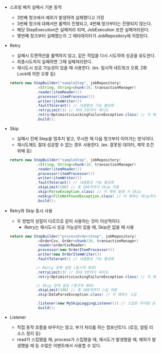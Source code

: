 - 스프링 배치 실패시 기본 동작
    - 3번째 청크에서 예외가 발생하여 실패했다고 가정
    - 3번째 청크에 대해서만 롤백이 진행되고, 4번째 청크부터는 진행되지 않는다.
    - 해당 StepExecution은 실패처리 되며, JobExecution 또한 실패처리된다.
    - 몇번째 청크부터 실패했는지 그 메타데이터가 JobRepository에 저장된다.
- Retry
    - 실패시 트랜잭션을 롤백하지 않고, 같은 작업을 다시 시도하여 성공을 유도한다.
    - 최종시도까지 실패하면 그때 실패처리한다.
    - 재시도시 성공 가능성이 있을 때 사용한다. (ex. 일시적 네트워크 오류, DB Lock에 의한 오류 등)
    
    ```java
    return new StepBuilder("sampleStep", jobRepository)
                .<String, String>chunk(10, transactionManager)
                .reader(itemReader())
                .processor(itemProcessor())
                .writer(itemWriter())
                .faultTolerant() // 내결함성 기능 활성화
                .retryLimit(3) // 최대 3번까지 재시도
                .retry(OptimisticLockingFailureException.class) // 이 예외 발생 시 재시도
                .build();
    ```
    
- Skip
    - 실패시 전체 Step을 멈추지 말고, 무시한 채 다음 청크부터 이어가는 방식이다.
    - 재시도해도 절대 성공할 수 없는 경우 사용한다. (ex. 잘못된 데이터, 제약 조건 위배 등)
    
    ```java
    return new StepBuilder("sampleStep", jobRepository)
                .<String, String>chunk(10, transactionManager)
                .reader(itemReader())
                .processor(itemProcessor())
                .writer(itemWriter())
                .faultTolerant() // 내결함성 기능 활성화
                .skipLimit(100) // 총 100개까지 Skip 허용
                .skip(ParseException.class) // 이 예외 발생 시 Skip
                .noSkip(FileNotFoundException.class) // 이 예외는 Skip하지 않고 즉시 실패
                .build();
    ```
    
- Retry와 Skip 동시 사용
    - 두 방법의 성질이 다르므로 같이 사용하는 것이 이상적이다.
        - Retry는 재시도시 성공 가능성이 있을 때, Skip은 없을 때 사용
    
    ```java
    return new StepBuilder("processOrdersStep", jobRepository)
                .<OrderCsv, Order>chunk(10, transactionManager)
                .reader(orderCsvReader)
                .processor(new OrderItemProcessor())
                .writer(new OrderItemWriter())
                .faultTolerant() // 내결함성 기능 활성화
    
                // Retry 정책 설정 (일시적 예외)
                .retryLimit(3) // 최대 3번까지 재시도
                .retry(OptimisticLockingFailureException.class) // 이 예외는 재시도
    
                // Skip 정책 설정 (영구적 예외)
                .skipLimit(100) // 총 100개까지 스킵 허용
                .skip(DataParseException.class) // 이 예외는 스킵
    
                .listener(new MySkipLoggingListener()) // 스킵된 아이템 로깅
                .build();
    ```
    
- Listener
    - 직접 동작 흐름을 바꾸지는 않고, 부가 처리를 하는 컴포넌트다. (로깅, 알림 리소스 정리 등)
    - read가 스킵됐을 때, process가 스킵됐을 때, 재시도가 발생했을 때, 예외가 발생했을 때 등 수많은 이벤트에서 사용할 수 있다.